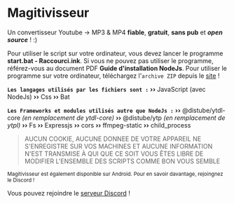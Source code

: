 # Magitivisseur
Un convertisseur Youtube -> MP3 & MP4 **fiable**, **gratuit**, **sans pub** et ***open source*** ! :)

Pour utiliser le script sur votre ordinateur, vous devez lancer le programme __start.bat - Raccourci.ink__.
Si vous ne pouvez pas utiliser le programme, référez-vous au document PDF __Guide d'installation NodeJs__.
Pour utiliser le programme sur votre ordinateur, téléchargez l'`archive ZIP` depuis le [site](https://magitivisseur.netlify.app) !

**`Les langages utilisés par les fichiers sont :`**
**››** JavaScript (avec NodeJs)
**››** Css
**››** Bat

**`Les Frameworks et modules utilisés autre que NodeJs :`**
**››** @distube/ytdl-core *(en remplacement de ytdl-core)*
**››** @distube/ytp *(en remplacement de ytpl)*
**››** Fs
**››** Expressjs
**››** cors
**››** ffmpeg-static
**››** child_process

> AUCUN COOKIE, AUCUNE DONNEE DE VOTRE APPAREIL NE S'ENREGISTRE SUR VOS MACHINES ET AUCUNE INFORMATION N'EST TRANSMISE À QUI QUE CE SOIT
> VOUS ÊTES LIBRE DE MODIFIER L'ENSEMBLE DES SCRIPTS COMME BON VOUS SEMBLE

<sub>Magitivisseur est également disponible sur Android. Pour en savoir davantage, rejoingnez le Discord !</sub>

Vous pouvez rejoindre le [serveur Discord](https://discord.gg/S8Xf8Bc24g) !